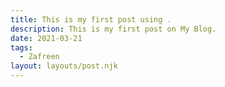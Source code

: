 ```yaml
---
title: This is my first post using .
description: This is my first post on My Blog.
date: 2021-03-21
tags:
  - Zafreen
layout: layouts/post.njk
---
```


